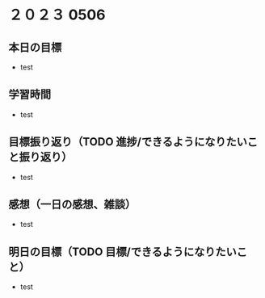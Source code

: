 # ２０２３ 0506

## 本日の目標

- test

## 学習時間

- test

## 目標振り返り（TODO 進捗/できるようになりたいこと振り返り）

- test

## 感想（一日の感想、雑談）

- test

## 明日の目標（TODO 目標/できるようになりたいこと）

- test
